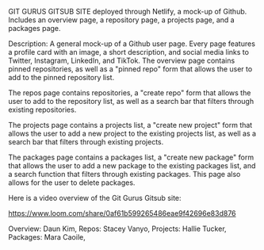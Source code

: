 GIT GURUS GITSUB SITE
deployed through Netlify, a mock-up of Github. Includes an overview page, a repository page, a projects page, and a packages page. 

Description:
A general mock-up of a Github user page. Every page features a profile card with an image, a short description, and social media links to Twitter, Instagram, LinkedIn, and TikTok. 
  The overview page contains pinned repositories, as well as a "pinned repo" form that allows the user to add to the pinned repository list. 

  The repos page contains repositories, a "create repo" form that allows the user to add to the repository list, as well as a search bar that filters through existing repositories. 

  The projects page contains a projects list, a "create new project" form that allows the user to add a new project to the existing projects list, as well as a search bar that filters through existing projects.

  The packages page contains a packages list, a "create new package" form that allows the user to add a new package to the existing packages list, and a search function that filters through existing packages. This page also allows for the user to delete packages. 

  Here is a video overview of the Git Gurus Gitsub site:

  https://www.loom.com/share/0af61b599265486eae9f42696e83d876

  Overview: Daun Kim,
  Repos: Stacey Vanyo,
  Projects: Hallie Tucker,
  Packages: Mara Caoile,  
